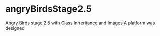 # angryBirdsStage2.5
Angry Birds stage 2.5 with Class Inheritance and Images
A platform was designed 

